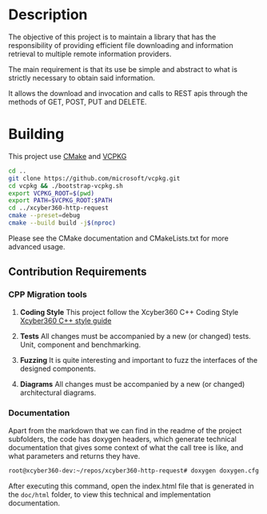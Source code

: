 # Description
The objective of this project is to maintain a library that has the responsibility of providing efficient file downloading and information retrieval to multiple remote information providers.

The main requirement is that its use be simple and abstract to what is strictly necessary to obtain said information.

It allows the download and invocation and calls to REST apis through the methods of GET, POST, PUT and DELETE.


# Building
This project use [CMake](https://cmake.org) and [VCPKG](https://vcpkg.io)
```bash
cd ..
git clone https://github.com/microsoft/vcpkg.git
cd vcpkg && ./bootstrap-vcpkg.sh
export VCPKG_ROOT=$(pwd)
export PATH=$VCPKG_ROOT:$PATH
cd ../xcyber360-http-request
cmake --preset=debug
cmake --build build -j$(nproc)
```
Please see the CMake documentation and CMakeLists.txt for more advanced usage.


## Contribution Requirements

### CPP Migration tools

1. **Coding Style** This project follow the Xcyber360 C++ Coding Style [Xcyber360 C++ style guide](https://github.com/xcyber360/xcyber360/wiki/Coding-style-guide-%28C-plus-plus%29)

2. **Tests** All changes must be accompanied by a new (or changed) tests. Unit, component and benchmarking.

3. **Fuzzing** It is quite interesting and important to fuzz the interfaces of the designed components.

4. **Diagrams** All changes must be accompanied by a new (or changed) architectural diagrams.

### Documentation

Apart from the markdown that we can find in the readme of the project subfolders, the code has doxygen headers, which generate technical documentation that gives some context of what the call tree is like, and what parameters and returns they have.

```bash
root@xcyber360-dev:~/repos/xcyber360-http-request# doxygen doxygen.cfg
```

After executing this command, open the index.html file that is generated in the `doc/html` folder, to view this technical and implementation documentation.
